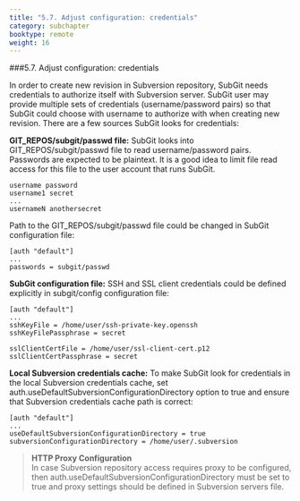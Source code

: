 ```yaml
---
title: "5.7. Adjust configuration: credentials"
category: subchapter
booktype: remote
weight: 16
---
```

###5.7. Adjust configuration: credentials

In order to create new revision in Subversion repository, SubGit needs credentials to authorize itself with Subversion server. SubGit user may provide multiple sets of credentials (username/password pairs) so that SubGit could choose with username to authorize with when creating new revision. There are a few sources SubGit looks for credentials:

**GIT\_REPOS/subgit/passwd file:** SubGit looks into GIT\_REPOS/subgit/passwd file to read username/password pairs. Passwords are expected to be plaintext. It is a good idea to limit file read access for this file to the user account that runs SubGit.

    username password
    username1 secret
    ...
    usernameN anothersecret

Path to the GIT\_REPOS/subgit/passwd file could be changed in SubGit configuration file:

    [auth "default"]
    ...
    passwords = subgit/passwd

**SubGit configuration file:** SSH and SSL client credentials could be defined explicitly in subgit/config configuration file:

    [auth "default"]
    ...
    sshKeyFile = /home/user/ssh-private-key.openssh
    sshKeyFilePassphrase = secret

    sslClientCertFile = /home/user/ssl-client-cert.p12
    sslClientCertPassphrase = secret

**Local Subversion credentials cache:** To make SubGit look for credentials in the local Subversion credentials cache, set auth.useDefaultSubversionConfigurationDirectory option to true and ensure that Subversion credentials cache path is correct:

    [auth "default"]
    ...
    useDefaultSubversionConfigurationDirectory = true
    subversionConfigurationDirectory = /home/user/.subversion

> **HTTP Proxy Configuration**<br>
> In case Subversion repository access requires proxy to be configured, then auth.useDefaultSubversionConfigurationDirectory must be set to true and proxy settings should be defined in Subversion servers file.

[](#up)